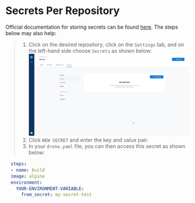 # Secrets Per Repository

Official documentation for storing secrets can be found [here](https://docs.drone.io/secret/repository/). The steps below may also help:

> 1. Click on the desired repository, click on the `Settings` tab, and on the left-hand side choose `Secrets` as shown below:
![image](./pictures/drone-secrets.png) 
> 2. Click `NEW SECRET` and enter the key and value pair.
> 3. In your `drone.yaml` file, you can then access this secret as shown below:
```yaml
  steps:
  - name: build
  image: alpine
  environment:
    YOUR-ENVIRONMENT-VARIABLE:
      from_secret: my-secret-test
```